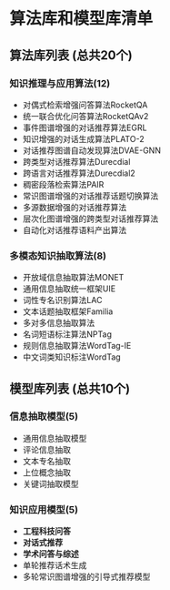 # 算法库和模型库清单

## 算法库列表 (总共20个)

### 知识推理与应用算法(12)

- 对偶式检索增强问答算法RocketQA
- 统一联合优化问答算法RocketQAv2
- 事件图谱增强的对话推荐算法EGRL
- 知识增强的对话生成算法PLATO-2
- 对话推荐图谱自动发现算法DVAE-GNN
- 跨类型对话推荐算法Durecdial
- 跨语言对话推荐算法Durecdial2
- 稠密段落检索算法PAIR
- 常识图谱增强的对话推荐话题切换算法
- 多源数据增强的对话推荐算法
- 层次化图谱增强的跨类型对话推荐算法
- 自动化对话推荐语料产出算法

### 多模态知识抽取算法(8)

- 开放域信息抽取算法MONET
- 通用信息抽取统一框架UIE
- 词性专名识别算法LAC
- 文本话题抽取框架Familia
- 多对多信息抽取算法
- 名词短语标注算法NPTag
- 规则信息抽取算法WordTag-IE
- 中文词类知识标注WordTag

## 模型库列表 (总共10个)

### 信息抽取模型(5)

- 通用信息抽取模型
- 评论信息抽取
- 文本专名抽取
- 上位概念抽取
- 关键词抽取模型

### 知识应用模型(5)

- **工程科技问答**
- **对话式推荐**
- **学术问答与综述**
- 单轮推荐话术生成
- 多轮常识图谱增强的引导式推荐模型
